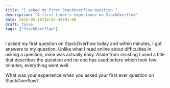 ```yaml
---
title: "I asked my first StackOverflow question "
description: "A first timer’s experience on StackOverflow"
date: 2018-05-18T18:04:42+01:00
draft: false
tags: ["StackOverflow"]
---
```


I asked my first question on StackOverflow today and within minutes, I got answers to my question. Unlike what I read online about difficulties in asking a question, mine was actually easy. Aside from insisting I used a title that describes the question and no one has used before which took few minutes, everything went well.

What was your experience when you asked your first ever question on StackOverflow?
